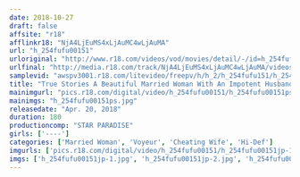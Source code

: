 ```yaml
---
date: 2018-10-27
draft: false
affsite: "r18"
afflinkr18: "NjA4LjEuMS4xLjAuMC4wLjAuMA"
url: "h_254fufu00151"
urloriginal: "http://www.r18.com/videos/vod/movies/detail/-/id=h_254fufu00151"
urlfinal: "http://media.r18.com/track/NjA4LjEuMS4xLjAuMC4wLjAuMA/videos/vod/movies/detail/-/id=h_254fufu00151"
samplevid: "awspv3001.r18.com/litevideo/freepv/h/h_2/h_254fufu151/h_254fufu151_dmb_w.mp4"
title: "True Stories A Beautiful Married Woman With An Impotent Husband Is Blossoming With Insane Lust When She Has Cuckold Sex With Another Man Deluxe Edition"
mainimgurl: "pics.r18.com/digital/video/h_254fufu00151/h_254fufu00151ps.jpg"
mainimgs: "h_254fufu00151ps.jpg"
releasedate: "Apr. 20, 2018"
duration: 180
productioncomp: "STAR PARADISE"
girls: ['----']
categories: ['Married Woman', 'Voyeur', 'Cheating Wife', 'Hi-Def']
imgurls: ['pics.r18.com/digital/video/h_254fufu00151/h_254fufu00151jp-1.jpg', 'pics.r18.com/digital/video/h_254fufu00151/h_254fufu00151jp-2.jpg', 'pics.r18.com/digital/video/h_254fufu00151/h_254fufu00151jp-3.jpg', 'pics.r18.com/digital/video/h_254fufu00151/h_254fufu00151jp-4.jpg', 'pics.r18.com/digital/video/h_254fufu00151/h_254fufu00151jp-5.jpg', 'pics.r18.com/digital/video/h_254fufu00151/h_254fufu00151jp-6.jpg', 'pics.r18.com/digital/video/h_254fufu00151/h_254fufu00151jp-7.jpg', 'pics.r18.com/digital/video/h_254fufu00151/h_254fufu00151jp-8.jpg', 'pics.r18.com/digital/video/h_254fufu00151/h_254fufu00151jp-9.jpg', 'pics.r18.com/digital/video/h_254fufu00151/h_254fufu00151jp-10.jpg', 'pics.r18.com/digital/video/h_254fufu00151/h_254fufu00151jp-11.jpg', 'pics.r18.com/digital/video/h_254fufu00151/h_254fufu00151jp-12.jpg', 'pics.r18.com/digital/video/h_254fufu00151/h_254fufu00151jp-13.jpg', 'pics.r18.com/digital/video/h_254fufu00151/h_254fufu00151jp-14.jpg', 'pics.r18.com/digital/video/h_254fufu00151/h_254fufu00151jp-15.jpg', 'pics.r18.com/digital/video/h_254fufu00151/h_254fufu00151jp-16.jpg', 'pics.r18.com/digital/video/h_254fufu00151/h_254fufu00151jp-17.jpg', 'pics.r18.com/digital/video/h_254fufu00151/h_254fufu00151jp-18.jpg', 'pics.r18.com/digital/video/h_254fufu00151/h_254fufu00151jp-19.jpg', 'pics.r18.com/digital/video/h_254fufu00151/h_254fufu00151jp-20.jpg']
imgs: ['h_254fufu00151jp-1.jpg', 'h_254fufu00151jp-2.jpg', 'h_254fufu00151jp-3.jpg', 'h_254fufu00151jp-4.jpg', 'h_254fufu00151jp-5.jpg', 'h_254fufu00151jp-6.jpg', 'h_254fufu00151jp-7.jpg', 'h_254fufu00151jp-8.jpg', 'h_254fufu00151jp-9.jpg', 'h_254fufu00151jp-10.jpg', 'h_254fufu00151jp-11.jpg', 'h_254fufu00151jp-12.jpg', 'h_254fufu00151jp-13.jpg', 'h_254fufu00151jp-14.jpg', 'h_254fufu00151jp-15.jpg', 'h_254fufu00151jp-16.jpg', 'h_254fufu00151jp-17.jpg', 'h_254fufu00151jp-18.jpg', 'h_254fufu00151jp-19.jpg', 'h_254fufu00151jp-20.jpg']
---
```

